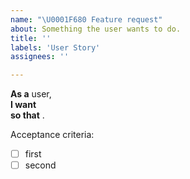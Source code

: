 ```yaml
---
name: "\U0001F680 Feature request"
about: Something the user wants to do.
title: ''
labels: 'User Story'
assignees: ''

---
```


**As a** user,\
**I want** \
**so that** .

Acceptance criteria:
- [ ] first
- [ ] second
